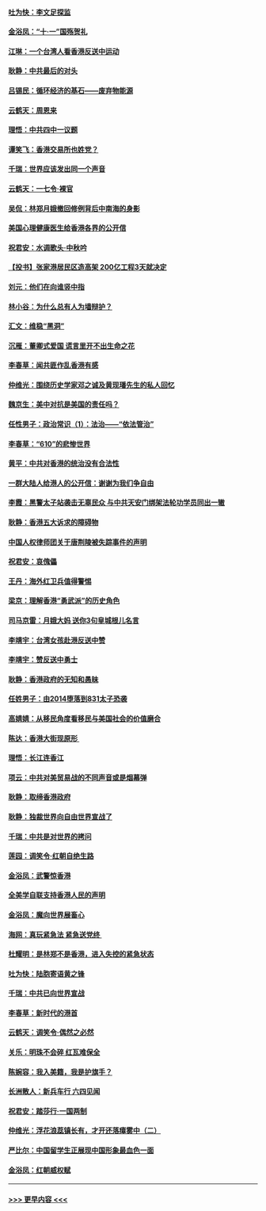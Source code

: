 #### [吐为快：李文足探监](../pages/nsc993/n11509622.md?t=09091444) 
#### [金浴凤：“十‧一”国殇贺礼](../pages/nsc993/n11509593.md?t=09091444) 
#### [江琳：一个台湾人看香港反送中运动](../pages/nsc993/n11509211.md?t=09091444) 
#### [耿静：中共最后的对头](../pages/nsc993/n11508308.md?t=09091444) 
#### [吕锡民：循环经济的基石——废弃物能源](../pages/nsc993/n11508212.md?t=09091444) 
#### [云鹤天：周恩来](../pages/nsc993/n11508055.md?t=09091444) 
#### [理悟：中共四中一议题](../pages/nsc993/n11507782.md?t=09091444) 
#### [谭笑飞：香港交易所也姓党？](../pages/nsc993/n11507753.md?t=09091444) 
#### [千瑞：世界应该发出同一个声音](../pages/nsc993/n11507290.md?t=09091444) 
#### [云鹤天：一七令‧裸官](../pages/nsc993/n11507177.md?t=09091444) 
#### [吴侃：林郑月娥撤回修例背后中南海的身影](../pages/nsc993/n11506876.md?t=09091444) 
#### [美国心理健康医生给香港各界的公开信](../pages/nsc993/n11506809.md?t=09091444) 
#### [祝君安：水调歌头‧中秋吟](../pages/nsc993/n11506758.md?t=09091444) 
#### [【投书】张家港居民区造高架 200亿工程3天就决定](../pages/nsc993/n11506682.md?t=09091444) 
#### [刘元：他们在向谁竖中指](../pages/nsc993/n11505384.md?t=09091444) 
#### [林小谷：为什么总有人为墙辩护？](../pages/nsc993/n11505226.md?t=09091444) 
#### [汇文：维稳“黑洞”](../pages/nsc993/n11504347.md?t=09091444) 
#### [沉雁：董卿式爱国 谎言里开不出生命之花](../pages/nsc993/n11503215.md?t=09091444) 
#### [李春草：闻共匪作乱香港有感](../pages/nsc993/n11503072.md?t=09091444) 
#### [仲维光：围绕历史学家邓之诚及黄现璠先生的私人回忆](../pages/nsc993/n11501330.md?t=09091444) 
#### [魏京生：美中对抗是美国的责任吗？](../pages/nsc993/n11500723.md?t=09091444) 
#### [任性男子：政治常识（1）：法治——“依法管治”](../pages/nsc993/n11500791.md?t=09091444) 
#### [李春草：“610”的悲惨世界](../pages/nsc993/n11501141.md?t=09091444) 
#### [黄平：中共对香港的统治没有合法性](../pages/nsc993/n11499473.md?t=09091444) 
#### [一群大陆人给港人的公开信：谢谢为我们争自由](../pages/nsc993/n11500402.md?t=09091444) 
#### [李霞：黑警太子站袭击无辜民众 与中共天安门绑架法轮功学员同出一辙](../pages/nsc993/n11499805.md?t=09091444) 
#### [耿静：香港五大诉求的障碍物](../pages/nsc993/n11497578.md?t=09091444) 
#### [中国人权律师团关于唐荆陵被失踪事件的声明](../pages/nsc993/n11500014.md?t=09091444) 
#### [祝君安：哀傀儡](../pages/nsc993/n11499776.md?t=09091444) 
#### [王丹：海外红卫兵值得警惕](../pages/nsc993/n11498138.md?t=09091444) 
#### [梁京：理解香港“勇武派”的历史角色](../pages/nsc993/n11498006.md?t=09091444) 
#### [司马京雷：月娥大妈  送你3句皇城根儿名言](../pages/nsc993/n11497885.md?t=09091444) 
#### [李靖宇：台湾女孩赴港反送中赞](../pages/nsc993/n11497721.md?t=09091444) 
#### [李靖宇：赞反送中勇士](../pages/nsc993/n11497452.md?t=09091444) 
#### [耿静：香港政府的无知和愚昧](../pages/nsc993/n11494238.md?t=09091444) 
#### [任姓男子：由2014堕落到831太子恐袭](../pages/nsc993/n11496683.md?t=09091444) 
#### [高婧婧：从移民角度看移民与美国社会的价值磨合](../pages/nsc993/n11495757.md?t=09091444) 
#### [陈达：香港大街现原形 ](../pages/nsc993/n11495441.md?t=09091444) 
#### [理悟：长江连香江](../pages/nsc993/n11495377.md?t=09091444) 
#### [项云：中共对美贸易战的不同声音或是烟幕弹](../pages/nsc993/n11494929.md?t=09091444) 
#### [耿静：取缔香港政府](../pages/nsc993/n11494218.md?t=09091444) 
#### [耿静：独裁世界向自由世界宣战了](../pages/nsc993/n11494190.md?t=09091444) 
#### [千瑞：中共是对世界的拷问](../pages/nsc993/n11493021.md?t=09091444) 
#### [莲园：调笑令‧红朝自绝生路](../pages/nsc993/n11493011.md?t=09091444) 
#### [金浴凤：武警惊香港](../pages/nsc993/n11492994.md?t=09091444) 
#### [全美学自联支持香港人民的声明](../pages/nsc993/n11492630.md?t=09091444) 
#### [金浴凤：魔向世界展畜心](../pages/nsc993/n11492599.md?t=09091444) 
#### [海网：真玩紧急法 紧急送党终 ](../pages/nsc993/n11492535.md?t=09091444) 
#### [杜耀明：是林郑不是香港，进入失控的紧急状态](../pages/nsc993/n11491420.md?t=09091444) 
#### [吐为快：陆胞寄语黄之锋](../pages/nsc993/n11491117.md?t=09091444) 
#### [千瑞：中共已向世界宣战](../pages/nsc993/n11490123.md?t=09091444) 
#### [李春草：新时代的港首](../pages/nsc993/n11489864.md?t=09091444) 
#### [云鹤天：调笑令·偶然之必然](../pages/nsc993/n11489701.md?t=09091444) 
#### [关乐：明珠不会碎 红瓦难保全](../pages/nsc993/n11489647.md?t=09091444) 
#### [陈婉容：我入美籍，我是护旗手？](../pages/nsc993/n11487908.md?t=09091444) 
#### [长洲散人：新兵车行 六四见闻](../pages/nsc993/n11487729.md?t=09091444) 
#### [祝君安：踏莎行‧一国两制](../pages/nsc993/n11487699.md?t=09091444) 
#### [仲维光：浮花浪蕊镇长有，才开还落瘴雾中（二）](../pages/nsc993/n11483286.md?t=09091444) 
#### [严比尔：中国留学生正展现中国形象最血色一面](../pages/nsc993/n11485145.md?t=09091444) 
#### [金浴凤：红朝威权赋](../pages/nsc993/n11485191.md?t=09091444) 

----
#### [ >>> 更早内容 <<< ](../indexes/nsc993-earlier.md)
